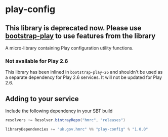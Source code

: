play-config
===========

## This library is deprecated now. Please use [bootstrap-play](https://github.com/hmrc/bootstrap-play) to use features from the library

A micro-library containing Play configuration utility functions.

### Not available for Play 2.6
This library has been inlined in `bootstrap-play-26` and shouldn't be used as a separate dependency for Play 2.6 services. It will not be updated for Play 2.6.

## Adding to your service

Include the following dependency in your SBT build

```scala
resolvers += Resolver.bintrayRepo("hmrc", "releases")

libraryDependencies += "uk.gov.hmrc" %% "play-config" % "1.0.0"
```

